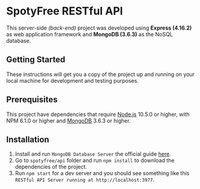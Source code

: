 # SpotyFree RESTful API

This server-side _(back-end)_ project was developed using **Express (4.16.2)** as web application framework and **MongoDB (3.6.3)** as 
the NoSQL database.

## Getting Started

These instructions will get you a copy of the project up and running on your local machine for development and testing purposes.

## Prerequisites

This project have dependencies that require [Node.js](https://nodejs.org/en/download/) 10.5.0 or higher, with NPM 6.1.0 or higher and 
[MongoDB](https://www.mongodb.com/download-center#community) 3.6.3 or higher.
 
## Installation

1. Install and run `MongoDB Database Server` the official guide [here](https://docs.mongodb.com/manual/administration/install-community/).
2. Go to `spotyfree/api` folder and run `npm install` to download the dependencies of the project.
3. Run `npm start` for a dev server and you should see something like this `RESTful API Server running at http://localhost:3977`.
